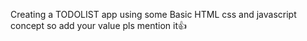 Creating a TODOLIST app using some Basic HTML css and javascript concept so add your value pls mention it👍
